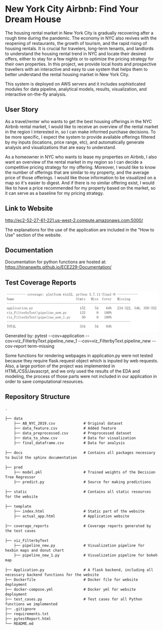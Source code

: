 # New York City Airbnb: Find Your Dream House

The housing rental market in New York City is gradually recovering after a rough time during the pandemic. The economy in NYC also revives with the reopening of restaurants, the growth of tourism, and the rapid rising of housing rentals. It is crucial for travelers, long-term tenants, and landlords to understand the housing rental trend in NYC and locate their desired offers, either to stay for a few nights or to optimize the pricing strategy for their own properties. In this project, we provide local hosts and prospective travellers with an interactive and easy to use system that helps them to better understand the rental housing market in New York City.

This system is deployed on AWS servers and it includes sophisticated modules for data pipeline, analytical models, results, visualization, and interactive on-the-fly analysis.

## User Story
As a travel/renter who wants to get the best housing offerings in the NYC Airbnb rental market, I would like to receive an overview of the rental market in the region I interested in, so I can make informed purchase decisions. To be more specific, I expect the system to provide available offerings filtered by my inputs (locations, price range, etc), and automatically generate analysis and visualizations that are easy to understand.

As a homeowner in NYC who wants to lease my properties on Airbnb, I also want an overview of the rental market in my region so I can decide a competitive pricing strategy for my offering. Moreover, I would like to know the number of offerings that are similar to my property, and the average price of those offerings. I would like those information to be visualized on a map so it's easier to digest. And if there is no similar offering exist, I would like to have a price recommended for my property based on the market, so it can serve as a baseline for my pricing strategy. 

## Link to Website 
http://ec2-52-27-61-221.us-west-2.compute.amazonaws.com:5000/ 

The explanations for the use of the application are included in the "How to Use" section of the website. 

## Documentation
Documentation for python functions are hosted at: https://hinanawits.github.io/ECE229-Documentation/

## Test Coverage Reports 
![cs_reports](coverage_reports/coverage_reports.png)
Generated by: pytest --cov=application --cov=viz_FilterbyText.pipeline_new_1 --cov=viz_FilterbyText.pipeline_new --cov-report term-missing

Some functions for rendering webpages in application.py were not tested because they require flask.request object which is inputed by web requests. Also, a large portion of the project was implemented in HTML/CSS/Javascrpt, and we only used the results of the EDA and modeling, the process of those parts were not included in our application in order to save computational resources. 

## Repository Structure 
    .
    
    ├── data  
        ├── AB_NYC_2019.csv             # Original dataset 
        ├── data_feature.csv            # Added feature
        ├── data_preprocessed.csv       # Preprocessed dataset 
        ├── data_to_show.csv            # Data for visualization 
        ├── final_dataframe.csv         # Data for analysis 
    
    ├── docs                            # Contains all packages necessary to build the sphinx documentation 
    
    ├── pred 
        ├── model.pkl                   # Trained weights of the Decision Tree Regressor 
        ├── predict.py                  # Source for making predictions 
    
    ├── static                          # Contains all static resources for the website 
    
    ├── template
        ├── index.html                  # Static part of the website 
        ├── actual_app.html             # Application website 
    
    ├── coverage_reports                # Coverage reports generated by the test cases  
    
    ├── viz_FilterbyText 
        ├── pipeline_new.py             # Visualization pipeline for hexbin maps and donut chart 
        ├── pipeline_new_1.py           # Visualization pipeline for bokeh map 
        
    ├── Application.py                  # A flask backend, including all necessary backend functions for the website 
    ├── Dockerfile                      # Docker file for website deployment 
    ├── docker-compose.yml              # Docker yml for website deployment 
    ├── test_cases.py                   # Test cases for all Python functions we implemented 
    ├── .gitignore              
    ├── requirements.txt
    ├── pytestReport.html
    └── README.md


